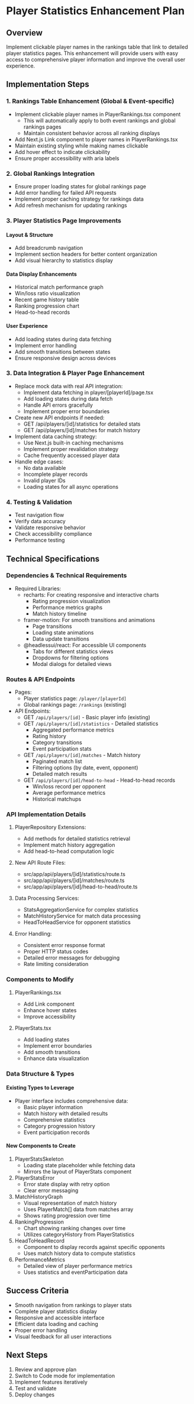# Player Statistics Enhancement Plan

## Overview
Implement clickable player names in the rankings table that link to detailed player statistics pages. This enhancement will provide users with easy access to comprehensive player information and improve the overall user experience.

## Implementation Steps

### 1. Rankings Table Enhancement (Global & Event-specific)
- Implement clickable player names in PlayerRankings.tsx component
  - This will automatically apply to both event rankings and global rankings pages
  - Maintain consistent behavior across all ranking displays
- Add Next.js Link component to player names in PlayerRankings.tsx
- Maintain existing styling while making names clickable
- Add hover effect to indicate clickability
- Ensure proper accessibility with aria labels

### 2. Global Rankings Integration
- Ensure proper loading states for global rankings page
- Add error handling for failed API requests
- Implement proper caching strategy for rankings data
- Add refresh mechanism for updating rankings

### 3. Player Statistics Page Improvements

#### Layout & Structure
- Add breadcrumb navigation
- Implement section headers for better content organization
- Add visual hierarchy to statistics display

#### Data Display Enhancements
- Historical match performance graph
- Win/loss ratio visualization
- Recent game history table
- Ranking progression chart
- Head-to-head records

#### User Experience
- Add loading states during data fetching
- Implement error handling
- Add smooth transitions between states
- Ensure responsive design across devices

### 3. Data Integration & Player Page Enhancement
- Replace mock data with real API integration:
  - Implement data fetching in player/[playerId]/page.tsx
  - Add loading states during data fetch
  - Handle API errors gracefully
  - Implement proper error boundaries
- Create new API endpoints if needed:
  - GET /api/players/[id]/statistics for detailed stats
  - GET /api/players/[id]/matches for match history
- Implement data caching strategy:
  - Use Next.js built-in caching mechanisms
  - Implement proper revalidation strategy
  - Cache frequently accessed player data
- Handle edge cases:
  - No data available
  - Incomplete player records
  - Invalid player IDs
  - Loading states for all async operations

### 4. Testing & Validation
- Test navigation flow
- Verify data accuracy
- Validate responsive behavior
- Check accessibility compliance
- Performance testing

## Technical Specifications

### Dependencies & Technical Requirements
- Required Libraries:
  - recharts: For creating responsive and interactive charts
    - Rating progression visualization
    - Performance metrics graphs
    - Match history timeline
  - framer-motion: For smooth transitions and animations
    - Page transitions
    - Loading state animations
    - Data update transitions
  - @headlessui/react: For accessible UI components
    - Tabs for different statistics views
    - Dropdowns for filtering options
    - Modal dialogs for detailed views

### Routes & API Endpoints
- Pages:
  - Player statistics page: `/player/[playerId]`
  - Global rankings page: `/rankings` (existing)
- API Endpoints:
  - GET `/api/players/[id]` - Basic player info (existing)
  - GET `/api/players/[id]/statistics` - Detailed statistics
    - Aggregated performance metrics
    - Rating history
    - Category transitions
    - Event participation stats
  - GET `/api/players/[id]/matches` - Match history
    - Paginated match list
    - Filtering options (by date, event, opponent)
    - Detailed match results
  - GET `/api/players/[id]/head-to-head` - Head-to-head records
    - Win/loss record per opponent
    - Average performance metrics
    - Historical matchups

### API Implementation Details
1. PlayerRepository Extensions:
   - Add methods for detailed statistics retrieval
   - Implement match history aggregation
   - Add head-to-head computation logic

2. New API Route Files:
   - src/app/api/players/[id]/statistics/route.ts
   - src/app/api/players/[id]/matches/route.ts
   - src/app/api/players/[id]/head-to-head/route.ts

3. Data Processing Services:
   - StatsAggregationService for complex statistics
   - MatchHistoryService for match data processing
   - HeadToHeadService for opponent statistics

4. Error Handling:
   - Consistent error response format
   - Proper HTTP status codes
   - Detailed error messages for debugging
   - Rate limiting consideration

### Components to Modify
1. PlayerRankings.tsx
   - Add Link component
   - Enhance hover states
   - Improve accessibility

2. PlayerStats.tsx
   - Add loading states
   - Implement error boundaries
   - Add smooth transitions
   - Enhance data visualization

### Data Structure & Types

#### Existing Types to Leverage
- Player interface includes comprehensive data:
  - Basic player information
  - Match history with detailed results
  - Comprehensive statistics
  - Category progression history
  - Event participation records

#### New Components to Create
1. PlayerStatsSkeleton
   - Loading state placeholder while fetching data
   - Mirrors the layout of PlayerStats component
2. PlayerStatsError
   - Error state display with retry option
   - Clear error messaging
3. MatchHistoryGraph
   - Visual representation of match history
   - Uses PlayerMatch[] data from matches array
   - Shows rating progression over time
4. RankingProgression
   - Chart showing ranking changes over time
   - Utilizes categoryHistory from PlayerStatistics
5. HeadToHeadRecord
   - Component to display records against specific opponents
   - Uses match history data to compute statistics
6. PerformanceMetrics
   - Detailed view of player performance metrics
   - Uses statistics and eventParticipation data

## Success Criteria
- Smooth navigation from rankings to player stats
- Complete player statistics display
- Responsive and accessible interface
- Efficient data loading and caching
- Proper error handling
- Visual feedback for all user interactions

## Next Steps
1. Review and approve plan
2. Switch to Code mode for implementation
3. Implement features iteratively
4. Test and validate
5. Deploy changes